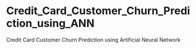# Credit_Card_Customer_Churn_Prediction_using_ANN
Credit Card Customer Churn Prediction using Artificial Neural Network
